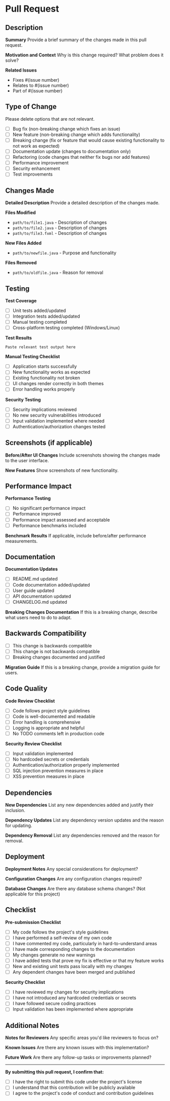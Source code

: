 # Pull Request

## Description

**Summary**
Provide a brief summary of the changes made in this pull request.

**Motivation and Context**
Why is this change required? What problem does it solve?

**Related Issues**
- Fixes #(issue number)
- Relates to #(issue number)
- Part of #(issue number)

## Type of Change

Please delete options that are not relevant.

- [ ] Bug fix (non-breaking change which fixes an issue)
- [ ] New feature (non-breaking change which adds functionality)
- [ ] Breaking change (fix or feature that would cause existing functionality to not work as expected)
- [ ] Documentation update (changes to documentation only)
- [ ] Refactoring (code changes that neither fix bugs nor add features)
- [ ] Performance improvement
- [ ] Security enhancement
- [ ] Test improvements

## Changes Made

**Detailed Description**
Provide a detailed description of the changes made.

**Files Modified**
- `path/to/file1.java` - Description of changes
- `path/to/file2.java` - Description of changes
- `path/to/file3.fxml` - Description of changes

**New Files Added**
- `path/to/newfile.java` - Purpose and functionality

**Files Removed**
- `path/to/oldfile.java` - Reason for removal

## Testing

**Test Coverage**
- [ ] Unit tests added/updated
- [ ] Integration tests added/updated
- [ ] Manual testing completed
- [ ] Cross-platform testing completed (Windows/Linux)

**Test Results**
```
Paste relevant test output here
```

**Manual Testing Checklist**
- [ ] Application starts successfully
- [ ] New functionality works as expected
- [ ] Existing functionality not broken
- [ ] UI changes render correctly in both themes
- [ ] Error handling works properly

**Security Testing**
- [ ] Security implications reviewed
- [ ] No new security vulnerabilities introduced
- [ ] Input validation implemented where needed
- [ ] Authentication/authorization changes tested

## Screenshots (if applicable)

**Before/After UI Changes**
Include screenshots showing the changes made to the user interface.

**New Features**
Show screenshots of new functionality.

## Performance Impact

**Performance Testing**
- [ ] No significant performance impact
- [ ] Performance improved
- [ ] Performance impact assessed and acceptable
- [ ] Performance benchmarks included

**Benchmark Results**
If applicable, include before/after performance measurements.

## Documentation

**Documentation Updates**
- [ ] README.md updated
- [ ] Code documentation added/updated
- [ ] User guide updated
- [ ] API documentation updated
- [ ] CHANGELOG.md updated

**Breaking Changes Documentation**
If this is a breaking change, describe what users need to do to adapt.

## Backwards Compatibility

- [ ] This change is backwards compatible
- [ ] This change is not backwards compatible
- [ ] Breaking changes documented and justified

**Migration Guide**
If this is a breaking change, provide a migration guide for users.

## Code Quality

**Code Review Checklist**
- [ ] Code follows project style guidelines
- [ ] Code is well-documented and readable
- [ ] Error handling is comprehensive
- [ ] Logging is appropriate and helpful
- [ ] No TODO comments left in production code

**Security Review Checklist**
- [ ] Input validation implemented
- [ ] No hardcoded secrets or credentials
- [ ] Authentication/authorization properly implemented
- [ ] SQL injection prevention measures in place
- [ ] XSS prevention measures in place

## Dependencies

**New Dependencies**
List any new dependencies added and justify their inclusion.

**Dependency Updates**
List any dependency version updates and the reason for updating.

**Dependency Removal**
List any dependencies removed and the reason for removal.

## Deployment

**Deployment Notes**
Any special considerations for deployment?

**Configuration Changes**
Are any configuration changes required?

**Database Changes**
Are there any database schema changes? (Not applicable for this project)

## Checklist

**Pre-submission Checklist**
- [ ] My code follows the project's style guidelines
- [ ] I have performed a self-review of my own code
- [ ] I have commented my code, particularly in hard-to-understand areas
- [ ] I have made corresponding changes to the documentation
- [ ] My changes generate no new warnings
- [ ] I have added tests that prove my fix is effective or that my feature works
- [ ] New and existing unit tests pass locally with my changes
- [ ] Any dependent changes have been merged and published

**Security Checklist**
- [ ] I have reviewed my changes for security implications
- [ ] I have not introduced any hardcoded credentials or secrets
- [ ] I have followed secure coding practices
- [ ] Input validation has been implemented where appropriate

## Additional Notes

**Notes for Reviewers**
Any specific areas you'd like reviewers to focus on?

**Known Issues**
Are there any known issues with this implementation?

**Future Work**
Are there any follow-up tasks or improvements planned?

---

**By submitting this pull request, I confirm that:**
- [ ] I have the right to submit this code under the project's license
- [ ] I understand that this contribution will be publicly available
- [ ] I agree to the project's code of conduct and contribution guidelines